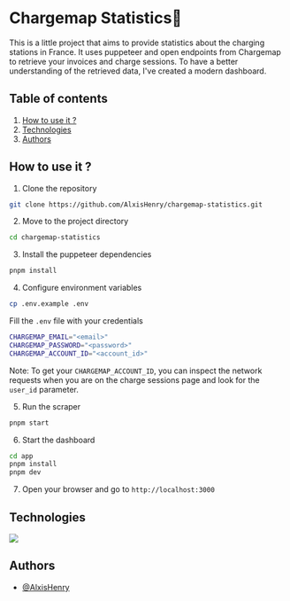# Chargemap Statistics🔌

This is a little project that aims to provide statistics about the charging stations in France. It uses puppeteer and open endpoints from Chargemap to retrieve your invoices and charge sessions. To have a better understanding of the retrieved data, I've created a modern dashboard.

## Table of contents

1. [How to use it ?](#how-to-use-it-)
2. [Technologies](#technologies)
3. [Authors](#authors)

## How to use it ?

1. Clone the repository

```bash
git clone https://github.com/AlxisHenry/chargemap-statistics.git
```

2. Move to the project directory

```bash
cd chargemap-statistics
```

3. Install the puppeteer dependencies

```bash
pnpm install
```

4. Configure environment variables

```bash
cp .env.example .env
```

Fill the `.env` file with your credentials

```bash
CHARGEMAP_EMAIL="<email>"
CHARGEMAP_PASSWORD="<password>"
CHARGEMAP_ACCOUNT_ID="<account_id>"
```

Note: To get your `CHARGEMAP_ACCOUNT_ID`, you can inspect the network requests when you are on the charge sessions page and look for the `user_id` parameter.

5. Run the scraper

```bash
pnpm start
```

6. Start the dashboard

```bash
cd app
pnpm install
pnpm dev
```

7. Open your browser and go to `http://localhost:3000`

## Technologies

![](https://img.shields.io/badge/react-%2320232a.svg?style=for-the-badge&logo=react&color=20232a)

## Authors

- [@AlxisHenry](https://github.com/AlxisHenry)
